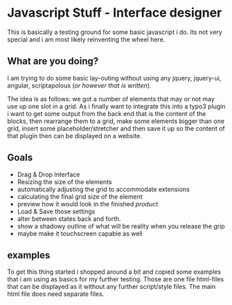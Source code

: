 # Javascript Stuff - Interface designer

This is basically a testing ground for some basic javascript i do. Its not very special and i am most likely reinventing the wheel here. 

## What are you doing?

I am trying to do some basic lay-outing without using any jquery, jquery-ui, angular, scriptapolous (*or however that is written*). 

The idea is as follows: we got a number of elements that may or not may use up one slot in a grid. As i finally want to integrate this into a typo3 plugin i want to get some output from the back end that is the content of the blocks, then rearrange them to a grid, make some elements bigger than one grid, insert some placeholder/stretcher and then save it up so the content of that plugin then can be displayed on a website.

## Goals

* Drag & Drop Interface
* Resizing the size of the elements 
* automatically adjusting the grid to accommodate extensions
* calculating the final grid size of the element
* preview how it would look in the finished *product*
* Load & Save those settings
* alter between states back and forth.
* show a shadowy outline of what will be reality when you release the grip
* maybe make it touchscreen capable as well

## examples

To get this thing started i shopped around a bit and copied some examples that i am using as basics for my further testing. Those are one file html-files that can be displayed as it without any further script/style files. The main html file does need separate files.